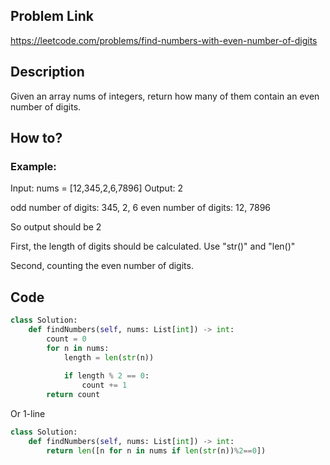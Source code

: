 ## Problem Link
https://leetcode.com/problems/find-numbers-with-even-number-of-digits


## Description
Given an array nums of integers, return how many of them contain an even number of digits.


## How to?
### Example:
Input: nums = [12,345,2,6,7896]
Output: 2

odd  number of digits: 345, 2, 6
even number of digits: 12, 7896

So output should be 2



First, the length of digits should be calculated. Use "str()" and "len()"

Second, counting the even number of digits.


## Code

```python 
class Solution:
    def findNumbers(self, nums: List[int]) -> int:
        count = 0
        for n in nums:
            length = len(str(n))
            
            if length % 2 == 0:
                count += 1
        return count
```

Or 1-line

```python
class Solution:
    def findNumbers(self, nums: List[int]) -> int:
        return len([n for n in nums if len(str(n))%2==0])
```
